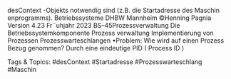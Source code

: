 desContext -Objekts notwendig sind (z.B. die Startadresse des Maschin enprogramms).
Betriebssysteme DHBW Mannheim ©Henning Pagnia Version 4.23 Fr¨uhjahr 2023 BS–45Prozessverwaltung Die Betriebssystemkomponente Prozess verwaltung Implementierung von Prozessen
Prozesswarteschlangen
•Problem: Wie wird auf einen Prozess Bezug genommen?
Durch eine eindeutige PID ( Process ID )

   Tags & Topics:
   #desContext
   #Startadresse
   #Prozesswarteschlang
   #Maschin